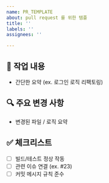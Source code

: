 ```yaml
---
name: PR_TEMPLATE
about: pull request 를 위한 템플
title: ''
labels: ''
assignees: ''

---
```


## 📌 작업 내용
- 간단한 요약 (ex. 로그인 로직 리팩토링)

## 🔍 주요 변경 사항
- 변경된 파일 / 로직 요약

## ✅ 체크리스트
- [ ] 빌드/테스트 정상 작동
- [ ] 관련 이슈 연결 (ex. #23)
- [ ] 커밋 메시지 규칙 준수
